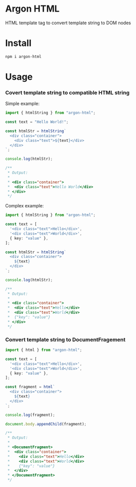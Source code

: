 # Argon HTML

HTML template tag to convert template string to DOM nodes

# Install

```sh
npm i argon-html
```

# Usage

### Covert template string to compatible HTML string

Simple example:

```ts
import { htmlString } from "argon-html";

const text = "Hello World!";

const htmlStr = htmlString`
  <div class="container">
    <div class="text">${text}</div>
  </div>
`;

console.log(htmlStr);

/**
 * Output:
 *
 * <div class="container">
 *  <div class="text">Hello World</div>
 * </div>
 */
```

Complex example:

```ts
import { htmlString } from "argon-html";

const text = [
  '<div class="text">Hello</div>',
  '<div class="text">World</div>',
  { key: "value" },
];

const htmlStr = htmlString`
  <div class="container">
    ${text}
  </div>
`;

console.log(htmlStr);

/**
 * Output:
 *
 * <div class="container">
 *  <div class="text">Hello</div>
 *  <div class="text">World</div>
 *  {"key": "value"}
 * </div>
 */
```

### Convert template string to DocumentFragement

```ts
import { html } from "argon-html";

const text = [
  '<div class="text">Hello</div>',
  '<div class="text">World</div>',
  { key: "value" },
];

const fragment = html`
  <div class="container">
    ${text}
  </div>
`;

console.log(fragment);

document.body.appendChild(fragment);

/**
 * Output:
 *
 * <DocumentFragment>
 *  <div class="container">
 *    <div class="text">Hello</div>
 *    <div class="text">World</div>
 *    {"key": "value"}
 *  </div>
 * </DocumentFragment>
 */
```
